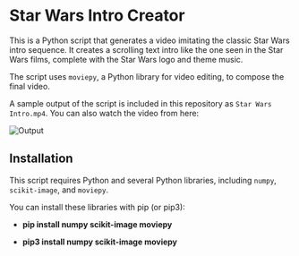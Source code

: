 # Star Wars Intro Creator

This is a Python script that generates a video imitating the classic Star Wars intro sequence. It creates a scrolling text intro like the one seen in the Star Wars films, complete with the Star Wars logo and theme music.

The script uses `moviepy`, a Python library for video editing, to compose the final video.

A sample output of the script is included in this repository as `Star Wars Intro.mp4`. You can also watch the video from here:

![Output](https://youtu.be/0D3pBwzBJ4o)


## Installation

This script requires Python and several Python libraries, including `numpy`, `scikit-image`, and `moviepy`.

You can install these libraries with pip (or pip3):

- **pip install numpy scikit-image moviepy**

- **pip3 install numpy scikit-image moviepy** 